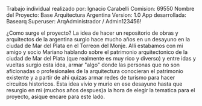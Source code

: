 Trabajo individual realizado por: Ignacio Carabelli
Comision: 69550
Nombre del Proyecto: Base Arquitectura Argentina
Version: 1.0
App desarrollada: Basearq
Superuser: ArqAdministrador / Admin123456!

¿Como surge el proyecto?
  La idea de hacer un repositorio de obras y arquitectos de la argentina surgio hace mucho años en un desayuno en la ciudad de Mar del Plata en el Torreon del Monje.
  Alli estabamos con mi amigo y socio Mariano hablando sobre el patrimonio arquitectonico de la ciudad de Mar del Plata (que realmente es muy rico y diverso) y entre idas y vueltas surgio esta idea, armar "algo" donde
  las personas que no son aficionadas o profesionales de la arquitectura conocieran el patrimonio existente y a partir de ahi quizas armar redes de turismo para hacer circuitos historicos. 
  Esta idea vivio y murio en ese desayuno hasta que resurgio en mi (muchos años despues)a la hora de elegir la tematica para el proyecto, asique encare para este lado.


